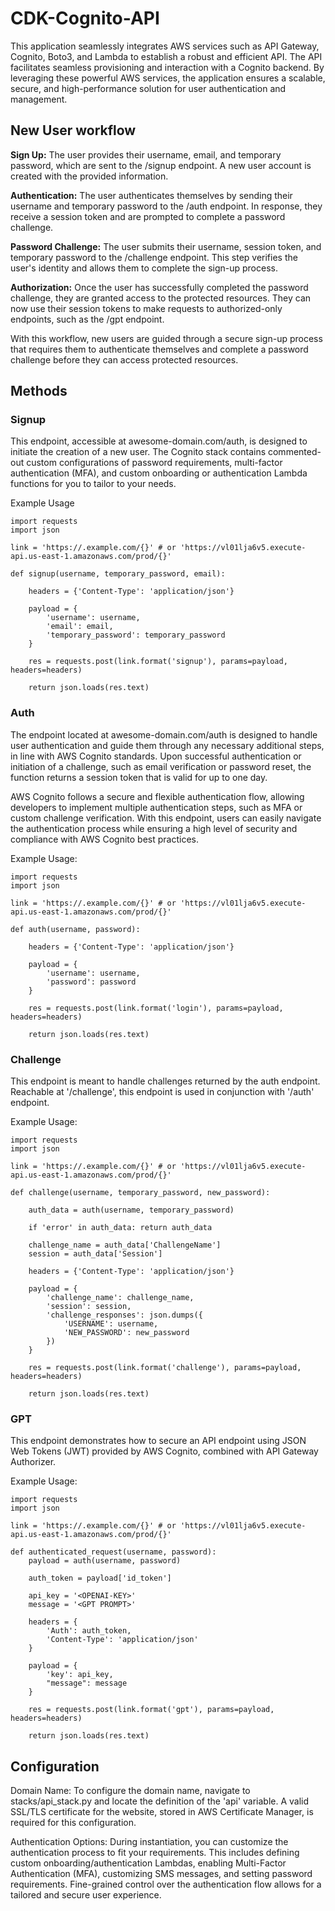 # CDK-Cognito-API

This application seamlessly integrates AWS services such as API Gateway, Cognito, Boto3, and Lambda to establish a robust and efficient API. The API facilitates seamless provisioning and interaction with a Cognito backend. By leveraging these powerful AWS services, the application ensures a scalable, secure, and high-performance solution for user authentication and management.

## New User workflow

**Sign Up:** The user provides their username, email, and temporary password, which are sent to the /signup endpoint. A new user account is created with the provided information.

**Authentication:** The user authenticates themselves by sending their username and temporary password to the /auth endpoint. In response, they receive a session token and are prompted to complete a password challenge.

**Password Challenge:** The user submits their username, session token, and temporary password to the /challenge endpoint. This step verifies the user's identity and allows them to complete the sign-up process.

**Authorization:** Once the user has successfully completed the password challenge, they are granted access to the protected resources. They can now use their session tokens to make requests to authorized-only endpoints, such as the /gpt endpoint.

With this workflow, new users are guided through a secure sign-up process that requires them to authenticate themselves and complete a password challenge before they can access protected resources.

## Methods

### Signup

This endpoint, accessible at awesome-domain.com/auth, is designed to initiate the creation of a new user.
The Cognito stack contains commented-out custom configurations of password requirements, multi-factor authentication (MFA), and custom onboarding or authentication Lambda functions for you to tailor to your needs.

Example Usage
```
import requests
import json

link = 'https://.example.com/{}' # or 'https://vl01lja6v5.execute-api.us-east-1.amazonaws.com/prod/{}'

def signup(username, temporary_password, email):
   
    headers = {'Content-Type': 'application/json'}
    
    payload = {
        'username': username,
        'email': email,
        'temporary_password': temporary_password
    }
    
    res = requests.post(link.format('signup'), params=payload, headers=headers)
    
    return json.loads(res.text)
```

### Auth

The endpoint located at awesome-domain.com/auth is designed to handle user authentication and guide them through any necessary additional steps, in line with AWS Cognito standards. Upon successful authentication or initiation of a challenge, such as email verification or password reset, the function returns a session token that is valid for up to one day.

AWS Cognito follows a secure and flexible authentication flow, allowing developers to implement multiple authentication steps, such as MFA or custom challenge verification. With this endpoint, users can easily navigate the authentication process while ensuring a high level of security and compliance with AWS Cognito best practices.

Example Usage:
```
import requests
import json

link = 'https://.example.com/{}' # or 'https://vl01lja6v5.execute-api.us-east-1.amazonaws.com/prod/{}'

def auth(username, password):
    
    headers = {'Content-Type': 'application/json'}
    
    payload = {
        'username': username,
        'password': password
    }
    
    res = requests.post(link.format('login'), params=payload, headers=headers)
    
    return json.loads(res.text)
```

### Challenge

This endpoint is meant to handle challenges returned by the auth endpoint. Reachable at '/challenge', this endpoint is used in conjunction with '/auth' endpoint.

Example Usage:
```
import requests
import json

link = 'https://.example.com/{}' # or 'https://vl01lja6v5.execute-api.us-east-1.amazonaws.com/prod/{}'

def challenge(username, temporary_password, new_password):
    
    auth_data = auth(username, temporary_password)
    
    if 'error' in auth_data: return auth_data
    
    challenge_name = auth_data['ChallengeName']
    session = auth_data['Session']
    
    headers = {'Content-Type': 'application/json'}
    
    payload = {
        'challenge_name': challenge_name,
        'session': session,
        'challenge_responses': json.dumps({
            'USERNAME': username,
            'NEW_PASSWORD': new_password
        })
    }
    
    res = requests.post(link.format('challenge'), params=payload, headers=headers)
    
    return json.loads(res.text)
```

### GPT

This endpoint demonstrates how to secure an API endpoint using JSON Web Tokens (JWT) provided by AWS Cognito, combined with API Gateway Authorizer. 

Example Usage:
```
import requests
import json

link = 'https://.example.com/{}' # or 'https://vl01lja6v5.execute-api.us-east-1.amazonaws.com/prod/{}'

def authenticated_request(username, password):
    payload = auth(username, password)
    
    auth_token = payload['id_token']
    
    api_key = '<OPENAI-KEY>'
    message = '<GPT PROMPT>'
    
    headers = {
        'Auth': auth_token,
        'Content-Type': 'application/json'
    }
    
    payload = {
        'key': api_key,
        "message": message
    }
    
    res = requests.post(link.format('gpt'), params=payload, headers=headers)
    
    return json.loads(res.text)
```

## Configuration

Domain Name: To configure the domain name, navigate to stacks/api_stack.py and locate the definition of the 'api' variable. A valid SSL/TLS certificate for the website, stored in AWS Certificate Manager, is required for this configuration.

Authentication Options: During instantiation, you can customize the authentication process to fit your requirements. This includes defining custom onboarding/authentication Lambdas, enabling Multi-Factor Authentication (MFA), customizing SMS messages, and setting password requirements. Fine-grained control over the authentication flow allows for a tailored and secure user experience.
